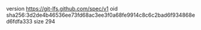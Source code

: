 version https://git-lfs.github.com/spec/v1
oid sha256:3d2de4b46536ee73fd68ac3ee3f0a68fe9914c8c6c2bad6f934868ed6fdfa333
size 294
